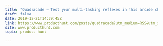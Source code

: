 ```yaml
---
title: "Quadracade — Test your multi-tasking reflexes in this arcade challenge!"
draft: false
date: 2019-12-21T14:39:45Z
link: https://www.producthunt.com/posts/quadracade?utm_medium=RSS&utm_source=hune
site: www.producthunt.com
topic: product hunt  

---
```

